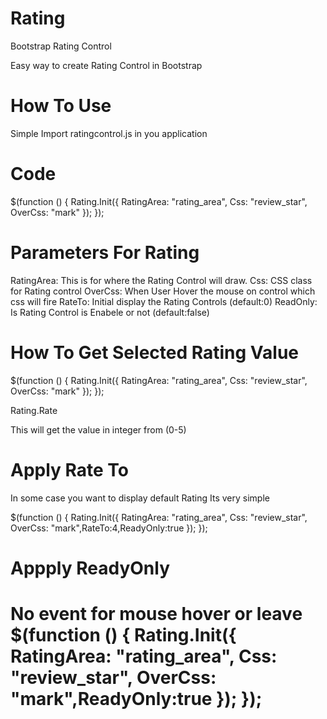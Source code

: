 Rating
======

Bootstrap Rating Control

Easy way to create Rating Control in Bootstrap

How To Use
==================================
Simple Import ratingcontrol.js in you application

Code
============
$(function () {
Rating.Init({ RatingArea: "rating_area", Css: "review_star", OverCss: "mark" });
});

Parameters For Rating
===========================
 RatingArea: This is for where the Rating Control will draw.
 Css: CSS class for Rating control
 OverCss: When User Hover the mouse on control which css will fire
 RateTo: Initial display the Rating Controls (default:0)
 ReadOnly: Is Rating Control is Enabele or not (default:false)

How To Get Selected Rating Value
=====================================
$(function () {
Rating.Init({ RatingArea: "rating_area", Css: "review_star", OverCss: "mark" });
});

Rating.Rate

This will get the value in integer from (0-5)

Apply Rate To
=================================
In some case you want to display default Rating
Its very simple

$(function () {
Rating.Init({ RatingArea: "rating_area", Css: "review_star", OverCss: "mark",RateTo:4,ReadyOnly:true });
});

Appply ReadyOnly
=========================
No event for mouse hover or leave
$(function () {
Rating.Init({ RatingArea: "rating_area", Css: "review_star", OverCss: "mark",ReadyOnly:true });
});
========================================

